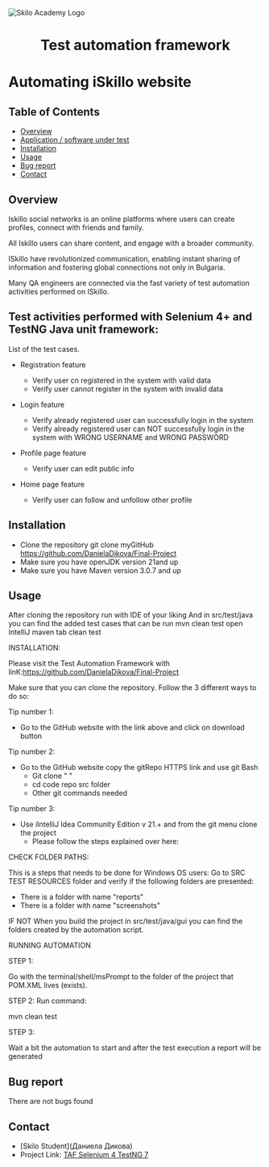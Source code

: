 <img align="center" src="skilloLogo.png" alt="Skilo Academy Logo" />


<div align="center">

# Test automation framework
</div>

# Automating iSkillo website

## Table of Contents
- [Overview](#overview)
- [Application / software under test]()
- [Installation](#installation)
- [Usage](#usage)
- [Bug report](#bug-report)
- [Contact](#contact)

## Overview
Iskillo social networks is an online platforms where users can create profiles,
connect with friends and family. 

All Iskillo users can share content, and engage with
a broader community. 

ISkillo have revolutionized communication, 
enabling instant sharing of information and fostering 
global connections not only in Bulgaria.

Many QA engineers are connected via the fast variety of  test automation activities performed on ISkillo.

## Test activities performed with Selenium 4+ and TestNG Java unit framework:
List of the test cases.
- Registration feature
  - Verify user cn registered in the system with valid data
  - Verify user cannot register in the system with invalid data


- Login feature 
  - Verify already registered user can successfully login in the system  
  - Verify already registered user can NOT successfully login in the system  with WRONG USERNAME and WRONG PASSWORD 


- Profile page feature
    - Verify  user can edit public info

- Home page feature
  - Verify  user can follow and unfollow other profile

## Installation

- Clone the repository
  git clone myGitHub https://github.com/DanielaDikova/Final-Project
- Make sure you have openJDK version 21and up
- Make sure you have Maven version 3.0.7 and up

## Usage
After cloning the repository run with IDE of your liking
And in src/test/java you can find the added test cases that can be run
mvn clean test
open IntelliJ maven tab clean test

INSTALLATION:

Please visit the Test Automation Framework with linK:https://github.com/DanielaDikova/Final-Project

Make sure that you can clone the repository. Follow the 3 different ways to do so:
 
Tip number 1:
- Go to the GitHub website with the link above and click on download button

Tip number 2:
- Go to the GitHub website copy the gitRepo HTTPS link and use git Bash 
  - Git clone " "
  - cd code repo src folder
  - Other git commands needed

Tip number 3:
- Use iIntelliJ Idea Community Edition v 21.+ and from the git menu clone the project
  - Please follow the steps explained over here:

    
CHECK FOLDER PATHS:

This is a steps that needs to be done for Windows OS users:
Go to SRC TEST RESOURCES folder and verify if the following folders are presented:
- There is a folder with name "reports"
- There is a folder with name "screenshots"


IF NOT
When you build the project in src/test/java/gui you can find the folders created by the automation script.

RUNNING AUTOMATION

STEP 1:

Go with the terminal/shell/msPrompt to the folder of the project that POM.XML lives (exists).

STEP 2:
Run command:

mvn clean test

STEP 3:

Wait a bit the automation to start and after the test execution a report will be generated


## Bug report
There are not bugs found

## Contact

- [Skilo Student](Даниела Дикова)
- Project Link: [TAF Selenium 4 TestNG 7 ](https://github.com/DanielaDikova/Final-Project)

